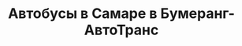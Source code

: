 ---
layout: categories
catid: Автобусы
index: 7
title: "Автобусы в Самаре в Бумеранг-АвтоТранс"
h123: "Аренда автобусов"
description: "Взять в аренду пассажирский автотранспорт в Самаре в Бумеранг-АвтоТранс. Подробнее по тел."
metaimg: "/img/slider/slide-2.jpg"
---